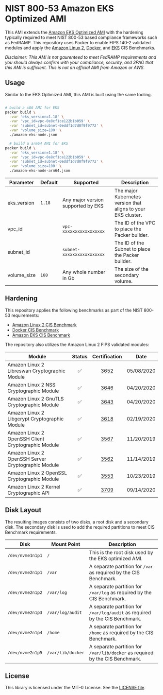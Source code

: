 # NIST 800-53 Amazon EKS Optimized AMI

This AMI extends the [Amazon EKS Optimized AMI](https://github.com/awslabs/amazon-eks-ami) with the hardening typically required to meet NIST 800-53 based compliance frameworks such as FedRAMP. This repository uses Packer to enable FIPS 140-2 validated modules and apply the [Amazon Linux 2](https://www.cisecurity.org/benchmark/amazon_linux/), [Docker](https://www.cisecurity.org/benchmark/docker/), and [EKS](https://aws.amazon.com/about-aws/whats-new/2020/07/announcing-cis-benchmark-for-amazon-eks/) CIS Benchmarks.

*Disclaimer: This AMI is not gaurenteed to meet FedRAMP requirements and you should always confirm with your compliance, security, and 3PAO that this AMI is sufficient. This is not an official AMI from Amazon or AWS.*

## Usage

Similar to the EKS Optimized AMI, this AMI is built using the same tooling.

```bash

# build a x86 AMI for EKS
packer build \
  -var 'eks_version=1.18' \
  -var 'vpc_id=vpc-0e8cf1ce122b1b059' \
  -var 'subnet_id=subnet-0eddf1d7d0f9f9772' \
  -var 'volume_size=100' \
  ./amazon-eks-node.json

  # build a arm64 AMI for EKS
packer build \
  -var 'eks_version=1.18' \
  -var 'vpc_id=vpc-0e8cf1ce122b1b059' \
  -var 'subnet_id=subnet-0eddf1d7d0f9f9772' \
  -var 'volume_size=100' \
  ./amazon-eks-node-arm64.json
```

| Parameter | Default | Supported | Description |
|-----------|---------|-----------|-------------|
| eks_version | `1.18` | Any major version supported by EKS | The major Kubernetes version that aligns to your EKS cluster. |
| vpc_id | | `vpc-xxxxxxxxxxxxxxxxx` | The ID of the VPC to place the Packer builder. |
| subnet_id | | `subnet-xxxxxxxxxxxxxxxxx` | The ID of the Subnet to place the Packer builder. |
| volume_size | `100` | Any whole number in Gb | The size of the secondary volume. |

## Hardening

This repository applies the following benchmarks as part of the NIST 800-53 requirements:

- [Amazon Linux 2 CIS Benchmark](https://www.cisecurity.org/benchmark/amazon_linux/)
- [Docker CIS Benchmark](https://www.cisecurity.org/benchmark/docker/)
- [Amazon EKS CIS Benchmark](https://aws.amazon.com/about-aws/whats-new/2020/07/announcing-cis-benchmark-for-amazon-eks/)

The repository also utilizes the Amazon Linux 2 FIPS validated modules:

| Module | Status | Certification | Date |
|--------|:---:|:-----:|:---:|
| Amazon Linux 2 Libreswan Cryptographic Module | :white_check_mark: | [3652](https://csrc.nist.gov/projects/cryptographic-module-validation-program/certificate/3652) | 05/08/2020 |
| Amazon Linux 2 NSS Cryptographic Module | :white_check_mark: | [3646](https://csrc.nist.gov/projects/cryptographic-module-validation-program/certificate/3646) | 04/20/2020 |
| Amazon Linux 2 GnuTLS Cryptographic Module | :white_check_mark: | [3643](https://csrc.nist.gov/projects/cryptographic-module-validation-program/certificate/3643) | 04/20/2020 |
| Amazon Linux 2 Libgcrypt Cryptographic Module | :white_check_mark: | [3618](https://csrc.nist.gov/projects/cryptographic-module-validation-program/certificate/3618) | 02/19/2020 |
| Amazon Linux 2 OpenSSH Client Cryptographic Module | :white_check_mark: | [3567](https://csrc.nist.gov/projects/cryptographic-module-validation-program/certificate/3567) | 11/20/2019 |
| Amazon Linux 2 OpenSSH Server Cryptographic Module | :white_check_mark: | [3562](https://csrc.nist.gov/projects/cryptographic-module-validation-program/certificate/3562) | 11/14/2019 |
| Amazon Linux 2 OpenSSL Cryptographic Module | :white_check_mark: | [3553](https://csrc.nist.gov/projects/cryptographic-module-validation-program/certificate/3553) | 10/23/2019 |
| Amazon Linux 2 Kernel Cryptographic API | :white_check_mark: | [3709](https://csrc.nist.gov/projects/cryptographic-module-validation-program/certificate/3709) | 09/14/2020  |

## Disk Layout

The resulting images consists of two disks, a root disk and a secondary disk. The secondary disk is used to add the required partitions to meet CIS Benchmark requirements.

| Disk | Mount Point | Description |
|------|------|-------------|
| `/dev/nvme1n1p1` |`/` | This is the root disk used by the EKS optimized AMI. |
| `/dev/nvme2n1p1` | `/var` | A separate partition for `/var` as required by the CIS Benchmark. |
| `/dev/nvme2n1p2` | `/var/log` | A separate partition for `/var/log` as required by the CIS Benchmark. |
| `/dev/nvme2n1p3` | `/var/log/audit` | A separate partition for `/var/log/audit` as required by the CIS Benchmark. |
| `/dev/nvme2n1p4` | `/home` | A separate partition for `/home` as required by the CIS Benchmark. |
| `/dev/nvme2n1p5` | `/var/lib/docker` | A separate partition for `/var/lib/docker` as required by the CIS Benchmark. |

## License

This library is licensed under the MIT-0 License. See the [LICENSE file](./LICENSE).
